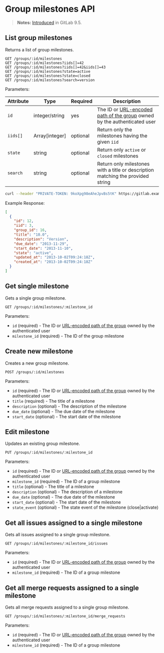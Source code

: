 # Group milestones API

> **Notes:**
> [Introduced][ce-12819] in GitLab 9.5.

## List group milestones

Returns a list of group milestones.

```
GET /groups/:id/milestones
GET /groups/:id/milestones?iids[]=42
GET /groups/:id/milestones?iids[]=42&iids[]=43
GET /groups/:id/milestones?state=active
GET /groups/:id/milestones?state=closed
GET /groups/:id/milestones?search=version
```

Parameters:

| Attribute | Type | Required | Description |
| --------- | ---- | -------- | ----------- |
| `id` | integer/string | yes | The ID or [URL-encoded path of the group](README.md#namespaced-path-encoding) owned by the authenticated user |
| `iids[]` | Array[integer] | optional | Return only the milestones having the given `iid` |
| `state` | string | optional | Return only `active` or `closed` milestones |
| `search` | string | optional | Return only milestones with a title or description matching the provided string |

```bash
curl --header "PRIVATE-TOKEN: 9koXpg98eAheJpvBs5tK" https://gitlab.example.com/api/v4/groups/5/milestones
```

Example Response:

```json
[
  {
    "id": 12,
    "iid": 3,
    "group_id": 16,
    "title": "10.0",
    "description": "Version",
    "due_date": "2013-11-29",
    "start_date": "2013-11-10",
    "state": "active",
    "updated_at": "2013-10-02T09:24:18Z",
    "created_at": "2013-10-02T09:24:18Z"
  }
]
```


## Get single milestone

Gets a single group milestone.

```
GET /groups/:id/milestones/:milestone_id
```

Parameters:

- `id` (required) - The ID or [URL-encoded path of the group](README.md#namespaced-path-encoding) owned by the authenticated user
- `milestone_id` (required) - The ID of the group milestone

## Create new milestone

Creates a new group milestone.

```
POST /groups/:id/milestones
```

Parameters:

- `id` (required) - The ID or [URL-encoded path of the group](README.md#namespaced-path-encoding) owned by the authenticated user
- `title` (required) - The title of a milestone
- `description` (optional) - The description of the milestone
- `due_date` (optional) - The due date of the milestone
- `start_date` (optional) - The start date of the milestone

## Edit milestone

Updates an existing group milestone.

```
PUT /groups/:id/milestones/:milestone_id
```

Parameters:

- `id` (required) - The ID or [URL-encoded path of the group](README.md#namespaced-path-encoding) owned by the authenticated user
- `milestone_id` (required) - The ID of a group milestone
- `title` (optional) - The title of a milestone
- `description` (optional) - The description of a milestone
- `due_date` (optional) - The due date of the milestone
- `start_date` (optional) - The start date of the milestone
- `state_event` (optional) - The state event of the milestone (close|activate)

## Get all issues assigned to a single milestone

Gets all issues assigned to a single group milestone.

```
GET /groups/:id/milestones/:milestone_id/issues
```

Parameters:

- `id` (required) - The ID or [URL-encoded path of the group](README.md#namespaced-path-encoding) owned by the authenticated user
- `milestone_id` (required) - The ID of a group milestone

## Get all merge requests assigned to a single milestone

Gets all merge requests assigned to a single group milestone.

```
GET /groups/:id/milestones/:milestone_id/merge_requests
```

Parameters:

- `id` (required) - The ID or [URL-encoded path of the group](README.md#namespaced-path-encoding) owned by the authenticated user
- `milestone_id` (required) - The ID of a group milestone

[ce-12819]: https://gitlab.com/gitlab-org/gitlab-ce/merge_requests/12819
